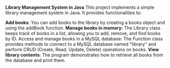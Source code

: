 **Library Management System in Java**
This project implements a simple library management system in Java. It provides functionalities to:

**Add books**: You can add books to the library by creating a books object and using the addBook function.
**Manage books in memory:** The Library class keeps track of books in a list, allowing you to add, remove, and find books by ID.
Access and manage books in a MySQL database: The Function class provides methods to connect to a MySQL database named "library" and perform CRUD (Create, Read, Update, Delete) operations on books.
**View library contents**: The program demonstrates how to retrieve all books from the database and print them.
